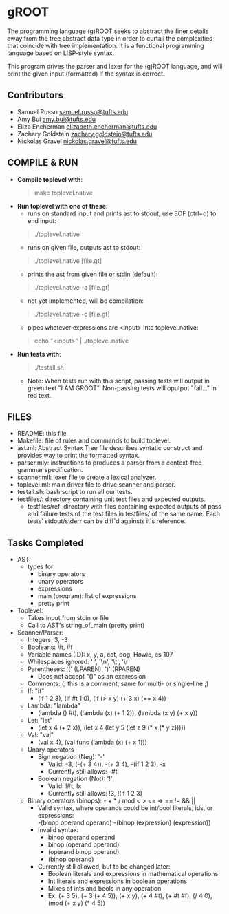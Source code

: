# gROOT

The programming language (g)ROOT seeks to abstract the finer details away 
from the tree abstract data type in order to curtail the complexities that 
coincide with tree implementation. It is a functional programming language 
based on LISP-style syntax. 

This program drives the parser and lexer for the (g)ROOT language, 
and will 
print the given input (formatted) if the syntax is correct. 


## Contributors
- Samuel Russo          samuel.russo@tufts.edu
- Amy Bui               amy.bui@tufts.edu
- Eliza Encherman       elizabeth.encherman@tufts.edu
- Zachary Goldstein     zachary.goldstein@tufts.edu
- Nickolas Gravel       nickolas.gravel@tufts.edu



## COMPILE & RUN
- **Compile toplevel with**:
    > make toplevel.native
- **Run toplevel with one of these**:
    - runs on standard input and prints ast to stdout, use EOF (ctrl+d) to end input:
    > ./toplevel.native
    - runs on given file, outputs ast to stdout:
    > ./toplevel.native [file.gt]
    - prints the ast from given file or stdin (default):
    > ./toplevel.native -a [file.gt] 
    - not yet implemented, will be compilation:
    > ./toplevel.native -c [file.gt] 
    - pipes whatever expressions are \<input\> into toplevel.native:
    > echo "\<input\>" | ./toplevel.native  
- **Run tests with**:
    > ./testall.sh
    - Note: When tests run with this script, passing tests will output in green text "I AM GROOT". Non-passing tests will oputput "fail..." in red text. 



## FILES
- README: this file
- Makefile: file of rules and commands to build toplevel.
- ast.ml: Abstract Syntax Tree file describes syntatic construct and provides way to print the formatted syntax.
- parser.mly: instructions to produces a parser from a context-free grammar specification.
- scanner.mll: lexer file to create a lexical analyzer.
- toplevel.ml: main driver file to drive scanner and parser.
- testall.sh: bash script to run all our tests.
- testfiles/: directory containing unit test files and expected outputs.
    - testfiles/ref: directory with files containing expected outputs of pass and failure tests of the test files in testfiles/ of the same name. Each tests' stdout/stderr can be diff'd againsts it's reference. 



## Tasks Completed
- AST:
    - types for:
        - binary operators
        - unary operators
        - expressions
        - main (program): list of expressions
        - pretty print
- Toplevel:
    - Takes input from stdin or file
    - Call to AST's string_of_main (pretty print)
- Scanner/Parser:
    - Integers: 3, -3   
    - Booleans: #t, #f
    - Variable names (ID): x, y, a, cat, dog, Howie, cs_107
    - Whilespaces ignored: ' ', '\n', '\t', '\r'
    - Parentheses: '(' (LPAREN), ')' (RPAREN)
        - Does not accept "()" as an expression
    - Comments: (; this is a comment, same for multi- or single-line ;)
    - If: "if"
        - (if 1 2 3), (if #t 1 0), (if (> x y) (+ 3 x) (== x 4))
    - Lambda: "lambda"
        - (lambda () #t), (lambda (x) (+ 1 2)), (lambda (x y) (+ x y)) 
    - Let: "let"
        - (let x 4 (+ 2 x)), (let x 4 (let y 5 (let z 9 (* x (* y z)))))
    - Val: "val"
        - (val x 4), (val func (lambda (x) (+ x 1)))
    - Unary operators
        - Sign negation (Neg): '-'
            - Valid: -3, (-(+ 3 4)), -(+ 3 4), -(if 1 2 3), -x
            - Currently still allows: -#t
        - Boolean negation (Not): '!'
            - Valid: !#t, !x
            - Currently still allows: !3, !(if 1 2 3)
    - Binary operators (binops):  - + * / mod < > <= => == != && ||
        - Valid syntax, where operands could be int/bool literals, ids, or expressions:  
            -(binop operand operand)
            -(binop (expression) (expression))
        - Invalid syntax:   
            - binop operand operand
            - binop (operand operand)
            - (operand binop operand)
            - (binop operand)
        - Currently still allowed, but to be changed later:
            - Boolean literals and expressions in mathematical operations
            - Int literals and expressions in boolean operations
            - Mixes of ints and bools in any operation
            - Ex: (+ 3 5), (+ 3 (+ 4 5)), (+ x y), (+ 4 #t), (+ #t #f), (/ 4 0), (mod (+ x y) (* 4 5))
